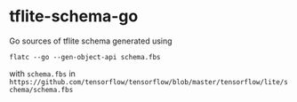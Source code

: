 # tflite-schema-go

Go sources of tflite schema generated using 

```
flatc --go --gen-object-api schema.fbs 
```

with `schema.fbs` in `https://github.com/tensorflow/tensorflow/blob/master/tensorflow/lite/schema/schema.fbs`